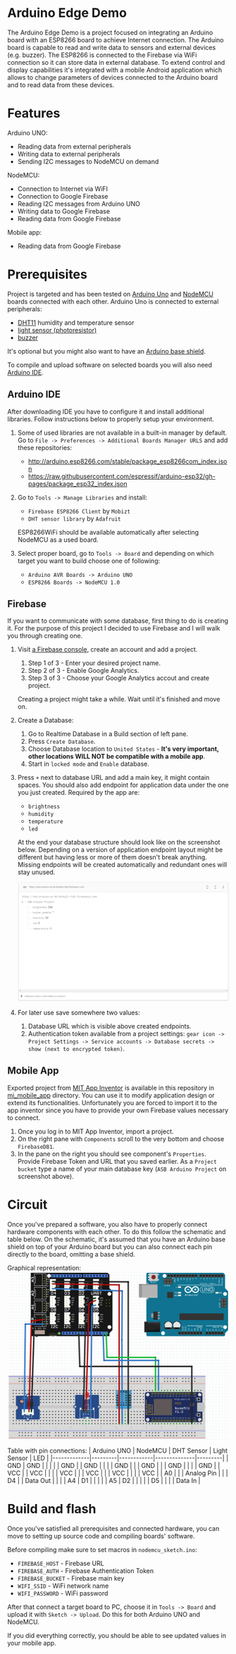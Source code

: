 # Arduino Edge Demo

The Arduino Edge Demo is a project focused on integrating an Arduino board with an ESP8266 board to achieve Internet connection. The Arduino board is capable to read and write data to sensors and external devices (e.g. buzzer). The ESP8266 is connected to the Firebase via WiFi connection so it can store data in external database. To extend control and display capabilities it's integrated with a mobile Android application which allows to change parameters of devices connected to the Arduino board and to read data from these devices.


# Features

Arduino UNO:
- Reading data from external peripherals
- Writing data to external peripherals
- Sending I2C messages to NodeMCU on demand

NodeMCU:
- Connection to Internet via WiFI
- Connection to Google Firebase
- Reading I2C messages from Arduino UNO
- Writing data to Google Firebase
- Reading data from Google Firebase

Mobile app:
- Reading data from Google Firebase


# Prerequisites

Project is targeted and has been tested on [Arduino Uno](https://store.arduino.cc/products/arduino-uno-rev3) and [NodeMCU](https://esp8266-shop.com/product/nodemcu-esp8266-esp-12e/) boards connected with each other. Arduino Uno is connected to external peripherals:
- [DHT11](https://www.adafruit.com/product/386) humidity and temperature sensor
- [light sensor (photoresistor)](https://wiki.seeedstudio.com/Grove-Light_Sensor/)
- [buzzer](https://wiki.seeedstudio.com/Grove-Buzzer/)

It's optional but you might also want to have an [Arduino base shield](https://www.seeedstudio.com/Base-Shield-V2.html).

To compile and upload software on selected boards you will also need [Arduino IDE](https://www.arduino.cc/en/software).


## Arduino IDE

After downloading IDE you have to configure it and install additional libraries. Follow instructions below to properly setup your environment.

1. Some of used libraries are not available in a built-in manager by default. Go to `File -> Preferences -> Additional Boards Manager URLS` and add these repositories:
    - http://arduino.esp8266.com/stable/package_esp8266com_index.json
    - https://raw.githubusercontent.com/espressif/arduino-esp32/gh-pages/package_esp32_index.json

2. Go to `Tools -> Manage Libraries` and install:
    - `Firebase ESP8266 Client` by `Mobizt`
    - `DHT sensor library` by `Adafruit`

    ESP8266WiFi should be available automatically after selecting NodeMCU as a used board.

3. Select proper board, go to `Tools -> Board` and depending on which target you want to build choose one of following:
    - `Arduino AVR Boards -> Arduino UNO`
    - `ESP8266 Boards -> NodeMCU 1.0`

## Firebase

If you want to communicate with some database, first thing to do is creating it. For the purpose of this project I decided to use Firebase and I will walk you through creating one.

1. Visit [a Firebase console](https://console.firebase.google.com/), create an account and add a project.
    1. Step 1 of 3 - Enter your desired project name.
    2. Step 2 of 3 - Enable Google Analytics.
    3. Step 3 of 3 - Choose your Google Analytics accout and create project.

    Creating a project might take a while. Wait until it's finished and move on.

2. Create a Database:
    1. Go to Realtime Database in a Build section of left pane.
    2. Press `Create Database`.
    3. Choose Database location to `United States` - **It's very important, other locations WILL NOT be compatible with a mobile app**.
    4. Start in `locked mode` and `Enable` database.

3. Press `+` next to database URL and add a main key, it might contain spaces. You should also add endpoint for application data under the one you just created. Required by the app are:
    - `brightness`
    - `humidity`
    - `temperature`
    - `led`

    At the end your database structure should look like on the screenshot below. Depending on a version of application endpoint layout might be different but having less or more of them doesn't break anything. Missing endpoints will be created automatically and redundant ones will stay unused.

    <img src="docs/database_structure.png" alt="Final structure of created database"/>

4. For later use save somewhere two values:
    1. Database URL which is visible above created endpoints.
    2. Authentication token available from a project settings: `gear icon -> Project Settings -> Service accounts -> Database secrets -> show (next to encrypted token)`.


## Mobile App

Exported project from [MIT App Inventor](http://ai2.appinventor.mit.edu/) is available in this repository in [mi_mobile_app](mit_mobile_app) directory. You can use it to modify application design or extend its functionalities. Unfortunately you are forced to import it to the app inventor since you have to provide your own Firebase values necessary to connect.

1. Once you log in to MIT App Inventor, import a project.
2. On the right pane with `Components` scroll to the very bottom and choose `FirebaseDB1`.
3. In the pane on the right you should see component's `Properties`. Provide Firebase Token and URL that you saved earlier. As a `Project bucket` type a name of your main database key (`ASB Arduino Project` on screenshot above).


# Circuit

Once you've prepared a software, you also have to properly connect hardware components with each other. To do this follow the schematic and table below. On the schematic, it's assumed that you have an Arduino base shield on top of your Arduino board but you can also connect each pin directly to the board, omitting a base shield.

Graphical representation:
<img src="docs/components_circuit.png" alt="Final structure of created database"/>

Table with pin connections:
| Arduino UNO | NodeMCU | DHT Sensor | Light Sensor | LED     |
|-------------|---------|------------|--------------|---------|
| GND         | GND     |            |              |         |
| GND         |         | GND        |              |         |
| GND         |         |            | GND          |         |
| GND         |         |            |              | GND     |
| VCC         |         | VCC        |              |         |
| VCC         |         |            | VCC          |         |
| VCC         |         |            |              | VCC     |
| A0          |         |            | Analog Pin   |         |
| D4          |         | Data Out   |              |         |
| A4          | D1      |            |              |         |
| A5          | D2      |            |              |         |
| D5          |         |            |              | Data In |


# Build and flash

Once you've satisfied all prerequisites and connected hardware, you can move to setting up source code and compiling boards' software.

Before compiling make sure to set macros in `nodemcu_sketch.ino`:
- `FIREBASE_HOST` - Firebase URL
- `FIREBASE_AUTH` - Firebase Authentication Token
- `FIREBASE_BUCKET` - Firebase main key
- `WIFI_SSID` - WiFi network name
- `WIFI_PASSWORD` - WiFi password

After that connect a target board to PC, choose it in `Tools -> Board` and upload it with `Sketch -> Upload`. Do this for both Arduino UNO and NodeMCU.

If you did everything correctly, you should be able to see updated values in your mobile app.
